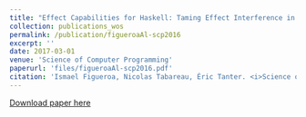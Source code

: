 ```yaml
---
title: "Effect Capabilities for Haskell: Taming Effect Interference in Monadic Programming"
collection: publications_wos
permalink: /publication/figueroaAl-scp2016
excerpt: ''
date: 2017-03-01
venue: 'Science of Computer Programming'
paperurl: 'files/figueroaAl-scp2016.pdf'
citation: 'Ismael Figueroa, Nicolas Tabareau, Éric Tanter. <i>Science of Computer Programming</i>. 119:3-30, April 2016.'
---
```


[Download paper here](http://academicpages.github.io/files/paper1.pdf)

